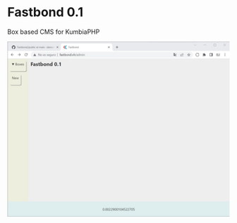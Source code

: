 # Fastbond 0.1
Box based CMS for KumbiaPHP

![alt text](https://github.com/demonio/Fastbond/blob/main/public/img/fastbond/boxes.jpg?raw=true)
